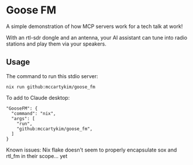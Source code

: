 # Goose FM

A simple demonstration of how MCP servers work for a tech talk at work!

With an rtl-sdr dongle and an antenna, your AI assistant can tune into radio stations and play them via your speakers.

## Usage

The command to run this stdio server:

```
nix run github:mccartykim/goose_fm
```

To add to Claude desktop:
```
"GooseFM": {
  "command": "nix",
  "args": [
    "run",
    "github:mccartykim/goose_fm",
  ]
}
```

Known issues: Nix flake doesn't seem to properly encapsulate sox and rtl_fm in their scope... yet
